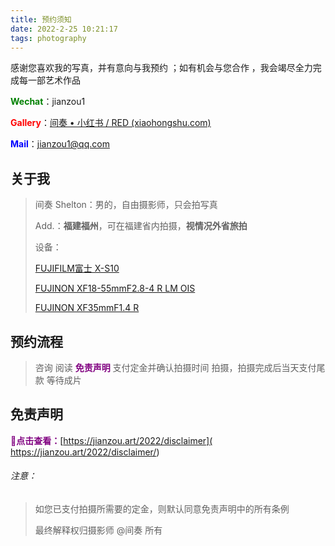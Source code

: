 ```yaml
---
title: 预约须知
date: 2022-2-25 10:21:17
tags: photography
---
```


感谢您喜欢我的写真，并有意向与我预约 ；如有机会与您合作 ，我会竭尽全力完成每一部艺术作品

<font color="green">**Wechat**</font>：jianzou1

<font color="red">**Gallery**</font>：[间奏 • 小红书 / RED (xiaohongshu.com)](https://www.xiaohongshu.com/user/profile/5cde55980000000010029557?xhsshare=CopyLink&appuid=5cde55980000000010029557&apptime=1647576045)

<font color="blue">**Mail**</font>：jianzou1@qq.com

## 关于我

> 间奏 Shelton：男的，自由摄影师，只会拍写真
>
> Add.：**福建福州**，可在福建省内拍摄，**视情况外省旅拍**
>
> 设备：
>
> [FUJIFILM富士 X-S10](https://fujifilm-x.com/zh-cn/products/cameras/x-s10/)
>
> [FUJINON XF18-55mmF2.8-4 R LM OIS](https://fujifilm-x.com/zh-cn/products/lenses/xf18-55mmf28-4-r-lm-ois/)
>
> [FUJINON XF35mmF1.4 R](https://fujifilm-x.com/zh-cn/products/lenses/xf35mmf14-r/)

## 预约流程

> 咨询
> 阅读 <font color="purple">**免责声明**</font>
> 支付定金并确认拍摄时间
> 拍摄，拍摄完成后当天支付尾款
> 等待成片

## 免责声明

<font color="purple">**📄点击查看：**</font>[https://jianzou.art/2022/disclaimer]( https://jianzou.art/2022/disclaimer/)

###### 注意：

> 如您已支付拍摄所需要的定金，则默认同意免责声明中的所有条例
>
> 最终解释权归摄影师 @间奏 所有

